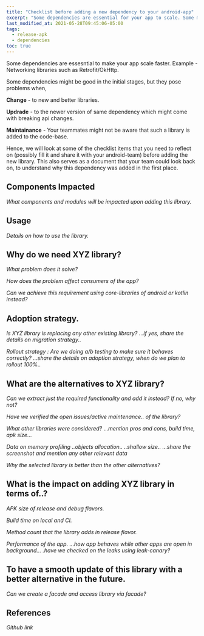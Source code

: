 ```yaml
---
title: "Checklist before adding a new dependency to your android-app"
excerpt: "Some dependencies are essential for your app to scale. Some may have adverse effect."
last_modified_at: 2021-05-28T09:45:06-05:00
tags: 
  - release-apk
  - dependencies
toc: true
---
```

Some dependencies are essesntial to make your app scale faster. Example - Networking libraries such as Retrofit/OkHttp.

Some dependencies might be good in the initial stages, but they pose problems when,

**Change** -  to new and better libraries.

**Updrade** - to the newer version of same dependency which might come with breaking api changes.

**Maintainance** - Your teammates might not be aware that such a library is added to the code-base.

Hence, we will look at some of the checklist items that you need to reflect on (possibly fill it and share it with your android-team) before adding the new library.
This also serves as a document that your team could look back on, to understand why this dependency was added in the first place.

## Components Impacted

*What components and modules will be impacted upon adding this library.*

## Usage

*Details on how to use the library.*

## Why do we need XYZ library?

*What problem does it solve?*

*How does the problem affect consumers of the app?*

*Can we achieve this requirement using core-libraries of android or kotlin instead?*


## Adoption strategy.

*Is XYZ library is replacing any other existing library?*
…*if yes, share the details on migration strategy..*

*Rollout strategy : Are we doing a/b testing to make sure it behaves correctly?*
*…share the details on adoption strategy, when do we plan to rollout 100%..*


## What are the alternatives to XYZ library?

*Can we extract just the required functionality and add it instead? If no, why not?*

*Have we verified the open issues/active maintenance.. of the library?*

*What other libraries were considered?*
…*mention pros and cons, build time, apk size…*

*Data on memory profiling*
*..objects allocation..*
*..shallow size..*
*…share the screenshot and mention any other relevant data*

*Why the selected library is better than the other alternatives?*


## What is the impact on adding XYZ library in terms of..?

*APK size of release and debug flavors.*

*Build time on local and CI.*

*Method count that the library adds in release flavor.*

*Performance of the app.*
*…how app behaves while other apps are open in background…*
*.have we checked on the leaks using leak-canary?*


## To have a smooth update of this library with a better alternative in the future.

*Can we create a facade and access library via facade?*


## References

*Github link*
